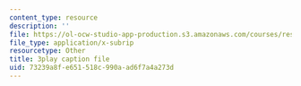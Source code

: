 ```yaml
---
content_type: resource
description: ''
file: https://ol-ocw-studio-app-production.s3.amazonaws.com/courses/res-18-007-calculus-revisited-multivariable-calculus-fall-2011/73239a8fe651518c990aad6f7a4a273d_0Uz-TR_vZKs.vtt
file_type: application/x-subrip
resourcetype: Other
title: 3play caption file
uid: 73239a8f-e651-518c-990a-ad6f7a4a273d
---
```

